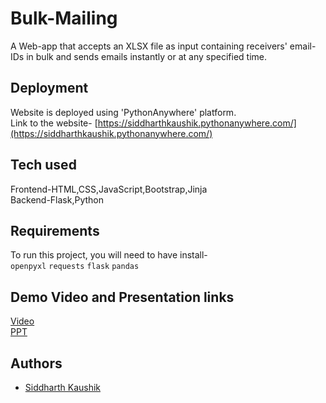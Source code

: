 
# Bulk-Mailing

A Web-app that accepts an XLSX file as input containing receivers' email-IDs in bulk and sends emails instantly or at any specified time.


## Deployment

Website is deployed using 'PythonAnywhere' platform.\
Link to the website-
[https://siddharthkaushik.pythonanywhere.com/](https://siddharthkaushik.pythonanywhere.com/)

## Tech used

Frontend-HTML,CSS,JavaScript,Bootstrap,Jinja\
Backend-Flask,Python



## Requirements

To run this project, you will need to have install-\
`openpyxl`
`requests`
`flask`
`pandas`


## Demo Video and Presentation links
[Video](https://drive.google.com/file/d/1ok1s7oXwm4V2IJEyFOnw3TR9fJcBCpsp/view?usp=sharing)\
[PPT](https://docs.google.com/presentation/d/1CszZ3b0uEx1jNVhpQJevn6dllEz_RsJR/edit?usp=sharing&ouid=112297803740019309730&rtpof=true&sd=true)


## Authors

- [Siddharth Kaushik](https://www.linkedin.com/in/siddharth-kaushik-a7647b233)


